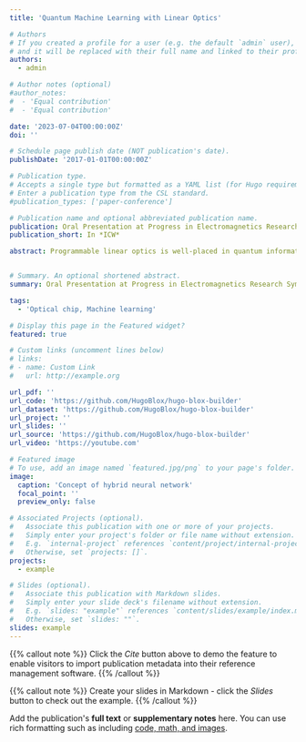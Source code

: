 ```yaml
---
title: 'Quantum Machine Learning with Linear Optics'

# Authors
# If you created a profile for a user (e.g. the default `admin` user), write the username (folder name) here
# and it will be replaced with their full name and linked to their profile.
authors:
  - admin

# Author notes (optional)
#author_notes:
#  - 'Equal contribution'
#  - 'Equal contribution'

date: '2023-07-04T00:00:00Z'
doi: ''

# Schedule page publish date (NOT publication's date).
publishDate: '2017-01-01T00:00:00Z'

# Publication type.
# Accepts a single type but formatted as a YAML list (for Hugo requirements).
# Enter a publication type from the CSL standard.
#publication_types: ['paper-conference']

# Publication name and optional abbreviated publication name.
publication: Oral Presentation at Progress in Electromagnetics Research Symposium (*PIERS*)
publication_short: In *ICW*

abstract: Programmable linear optics is well-placed in quantum information science. Recently, the applications of programmable linear optics in neural networks has drawn significant interest because of their potential to enhance computational speed and power efficiency. The interferometers composed of beam splitters and phase shifters have been proposed to implement arbitrary linear transformations. In this work, we propose a novel neural network scheme based on the recent quantum network structure using Reck's design of a photonic chip. By combining the decoherence processor and a programmable chip, we can implement more complex learning tasks compared to classical counterpart. We construct a model of a quantum neural network (QNN) with only a few neurons in a 8 x 8 photonic chip, along with a controlled decoherence processor before the programmable chip. We numerically show that the proposed QNN is able to perform function approximation, data classification, and sequence classification tasks. Furthermore, we compare the performance of QNN with a classical neural network (CNN) that has an analogous network structure. Our results show that QNN has advantages in terms of improving the accuracy and rate of training convergence. Finally, we show scalability of the proposed QNN scheme by increasing the number of neurons. The proposed linear-optics-based QNN has promising applications in various fields of quantum optics, including information processing, quantum computation, and machine learning.


# Summary. An optional shortened abstract.
summary: Oral Presentation at Progress in Electromagnetics Research Symposium ([PIERS](https://piers.org/)), Prague, Czech Republic (2023).

tags:
  - 'Optical chip, Machine learning'

# Display this page in the Featured widget?
featured: true

# Custom links (uncomment lines below)
# links:
# - name: Custom Link
#   url: http://example.org

url_pdf: ''
url_code: 'https://github.com/HugoBlox/hugo-blox-builder'
url_dataset: 'https://github.com/HugoBlox/hugo-blox-builder'
url_project: ''
url_slides: ''
url_source: 'https://github.com/HugoBlox/hugo-blox-builder'
url_video: 'https://youtube.com'

# Featured image
# To use, add an image named `featured.jpg/png` to your page's folder.
image:
  caption: 'Concept of hybrid neural network'
  focal_point: ''
  preview_only: false

# Associated Projects (optional).
#   Associate this publication with one or more of your projects.
#   Simply enter your project's folder or file name without extension.
#   E.g. `internal-project` references `content/project/internal-project/index.md`.
#   Otherwise, set `projects: []`.
projects:
  - example

# Slides (optional).
#   Associate this publication with Markdown slides.
#   Simply enter your slide deck's filename without extension.
#   E.g. `slides: "example"` references `content/slides/example/index.md`.
#   Otherwise, set `slides: ""`.
slides: example
---
```


{{% callout note %}}
Click the _Cite_ button above to demo the feature to enable visitors to import publication metadata into their reference management software.
{{% /callout %}}

{{% callout note %}}
Create your slides in Markdown - click the _Slides_ button to check out the example.
{{% /callout %}}

Add the publication's **full text** or **supplementary notes** here. You can use rich formatting such as including [code, math, and images](https://docs.hugoblox.com/content/writing-markdown-latex/).
